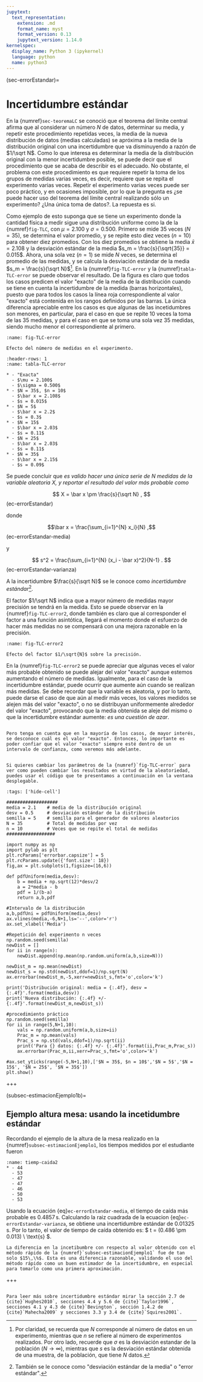 ```yaml
---
jupytext:
  text_representation:
    extension: .md
    format_name: myst
    format_version: 0.13
    jupytext_version: 1.14.0
kernelspec:
  display_name: Python 3 (ipykernel)
  language: python
  name: python3
---
```



(sec-errorEstandar)=
# Incertidumbre estándar

En la {numref}`sec-teoremaLC` se conoció que el teorema del límite central afirma que al considerar un número $N$ de datos, determinar su media, y repetir este procedimiento repetidas veces, la media de la nueva distribución de datos (medias calculadas) se apróxima a la media de la distribución original con una incertidumbre que va disminuyendo a razón de $1/\sqrt N$. Como lo que interesa es determinar la media de la distribución original con la menor incertidumbre posible, se puede decir que el procedimiento que se acaba de describir es el adecuado. No obstante, el problema con este procedimiento es que requiere repetir la toma de los grupos de medidas varias veces, es decir, requiere que se repita el experimento varias veces. Repetir el experimento varias veces puede ser poco práctico, y en ocasiones imposible, por lo que la pregunta es ¿se puede hacer uso  del teorema del límite central realizando sólo un experimento? ¿Una única toma de datos?. La repuesta es si. 

Como ejemplo de esto suponga que se tiene un experimento donde la cantidad física a medir sigue una distribución uniforme como la de la {numref}`fig-TLC`, con $\mu = 2.100$ y $\sigma = 0.500$. Primero se mide $35$ veces ($N = 35$), se determina el valor promedio, y se repite esto diez veces ($n = 10$) para obtener diez promedios. Con los diez promedios se obtiene la media $\bar x = 2.108$ y la desviación estándar de la media $s_m = \frac{s}{\sqrt{35}} = 0.015$. Ahora, una sola vez ($n = 1$) se mide $N$ veces, se determina el promedio de las medidas, y se calcula la desviación estándar de la media $s_m = \frac{s}{\sqrt N}$[^claridad]. En la {numref}`fig-TLC-error` y la {numref}`tabla-TLC-error` se puede observar el resultado. De la figura es claro que todos los casos predicen el valor "exacto" de la media de la distribución cuando se tiene en cuenta la incertidumbre de la medida (barras horizontales), puesto que para todos los casos la línea roja correspondiente al valor "exacto" está contenida en los rangos definidos por las barras. La única diferencia apreciable entre los casos es que algunas de las incetidumbres son menores, en particular, para el caso en que se repite $10$ veces la toma de las $35$ medidas, y para el caso en que se toma una sola vez $35$ medidas, siendo mucho menor el correspondiente al primero.

[^claridad]: Por claridad, se recuerda que $N$ corresponde al número de datos en un experimento, mientras que $n$ se refiere al número de experimentos realizados. Por otro lado, recuerde que $\sigma$ es la desviación estandar de la población ($N \to \infty$), mientras que $s$ es la desviación estándar obtenida de una muestra, de la población, que tiene $N$ datos.

```{figure} imagenes/TLC-error.svg
:name: fig-TLC-error

Efecto del número de medidas en el experimento.
```

```{list-table} Efecto del número de medidas en el experimento.
:header-rows: 1
:name: tabla-TLC-error

* - "Exacta"
  - $\mu = 2.100$
  - $\sigma = 0.500$
* - $N = 35$, $n = 10$
  - $\bar x = 2.108$
  - $s = 0.015$
* - $N = 5$
  - $\bar x = 2.2$
  - $s = 0.3$
* - $N = 15$
  - $\bar x = 2.03$
  - $s = 0.11$
* - $N = 25$
  - $\bar x = 2.03$
  - $s = 0.11$
* - $N = 35$
  - $\bar x = 2.15$
  - $s = 0.09$
```

Se puede concluir que *es valido hacer una única serie de $N$ medidas de la variable aleatoria $X$, y reportar el resultado del valor más probable como*

$$ X = \bar x \pm \frac{s}{\sqrt N} , $$ (ec-errorEstandar)

donde 

$$\bar x = \frac{\sum_{i=1}^{N} x_i}{N} ,$$ (ec-errorEstandar-media)

y 

$$ s^2 = \frac{\sum_{i=1}^{N} (x_i - \bar x)^2}{N-1} . $$ (ec-errorEstandar-varianza)



A la incertidumbre $\frac{s}{\sqrt N}$ se le conoce como *incertidumbre estándar*[^errorEstandar].

[^errorEstandar]: También se le conoce como "desviación estándar de la media" o "error estándar".

El factor $1/\sqrt N$ indica que a mayor número de medidas mayor precisión se tendrá en la medida. Esto se puede observar en la {numref}`fig-TLC-error2`, donde también es claro que al corresponder el factor a una función asintótica, llegará el momento donde el esfuerzo de hacer más medidas no se compensará con una mejora razonable en la precisión.


```{figure} imagenes/TLC-error2.svg
:name: fig-TLC-error2

Efecto del factor $1/\sqrt{N}$ sobre la precisión.
```

En la {numref}`fig-TLC-error2` se puede apreciar que algunas veces el valor más probable obtenido se puede alejar del valor "exacto" aunque estemos aumentando el número de medidas. Igualmente, para el caso de la incertidumbre estándar, puede ocurrir que aumente aún cuando se realizan más medidas. Se debe recordar que la variable es aleatoria, y por lo tanto, puede darse el caso de que aún al medir más veces, los valores medidos se alejen más del valor "exacto", o no se distribuyan uniformemente alrededor del valor "exacto", provocando que la media obtenida se aleje del mismo o que la incertidumbre estándar aumente: *es una cuestión de azar*. 

```{warning}

Pero tenga en cuenta que en la mayoría de los casos, de mayor interés, se desconoce cuál es el valor "exacto". Entonces, lo importante es poder confiar que el valor "exacto" siempre esté dentro de un intervalo de confianza, como veremos más adelante.

```

```{admonition} Hazlo tu mismo

Si quieres cambiar los parámetros de la {numref}`fig-TLC-error` para ver como pueden cambiar los resultados en virtud de la aleatoriedad, puedes usar el código que te presentamos a continuación en la ventana desplegable.
```

```{code-cell} ipython3
:tags: ['hide-cell']

###################
media = 2.1    # media de la distribución original
desv = 0.5     # desviación estándar de la distribución 
semilla = 5    # semilla para el generador de valores aleatorios
N = 35         # Total de medidas por vez
n = 10         # Veces que se repite el total de medidas
##################

import numpy as np
import pylab as plt
plt.rcParams['errorbar.capsize'] = 5
plt.rcParams.update({'font.size': 18})
fig,ax = plt.subplots(1,figsize=(16,6))

def pdfUniform(media,desv):
    b = media + np.sqrt(12)*desv/2
    a = 2*media - b
    pdf = 1/(b-a)
    return a,b,pdf

#Intervalo de la distribución
a,b,pdfUni = pdfUniform(media,desv)
ax.vlines(media,-6,N+1,ls='--',color='r')
ax.set_xlabel('Media')

#Repetición del experimento n veces
np.random.seed(semilla)
newDist = []
for ii in range(n):
    newDist.append(np.mean(np.random.uniform(a,b,size=N)))

newDist_m = np.mean(newDist)
newDist_s = np.std(newDist,ddof=1)/np.sqrt(N)
ax.errorbar(newDist_m,-5,xerr=newDist_s,fmt='o',color='k')

print('Distribución original: media = {:.4f}, desv = {:.4f}'.format(media,desv))
print('Nueva distribución: {:.4f} +/- {:.4f}'.format(newDist_m,newDist_s))

#procedimiento práctico
np.random.seed(semilla)
for ii in range(5,N+1,10):
    vals = np.random.uniform(a,b,size=ii)
    Prac_m = np.mean(vals)
    Prac_s = np.std(vals,ddof=1)/np.sqrt(ii)
    print('Para {} datos: {:.4f} +/- {:.4f}'.format(ii,Prac_m,Prac_s))
    ax.errorbar(Prac_m,ii,xerr=Prac_s,fmt='o',color='k')

#ax.set_yticks(range(-5,N+1,10),['$N = 35$, $n = 10$','$N = 5$','$N = 15$', '$N = 25$', '$N = 35$'])
plt.show()

```

+++

(subsec-estimacionEjemplo1b)=
## Ejemplo altura mesa: usando la incetidumbre estándar
Recordando el ejemplo de la altura de la mesa realizado en la {numref}`subsec-estimacionEjemplo1`, los tiempos medidos por el estudiante fueron

```{list-table} Tiempos de caída en centésimas de segundo.
:name: tiemp-caida2
* - 44
  - 53
  - 47
  - 47
  - 46
  - 50
  - 53
```

Usando la ecuación {eq}`ec-errorEstandar-media`, el tiempo de caída más probable es $0.4857\,\text{s}$. Calculando la raiz cuadrada de la ecuacion {eq}`ec-errorEstandar-varianza`, se obtiene una incertidumbre estándar de $0.01325\,\text{s}$. Por lo tanto, el valor de tiempo de caída obtenido es: $ t = (0.486 \pm 0.013) \ \text{s} $.

```{note}
La diferencia en la incetibumbre con respecto al valor obtenido con el método rápido de la {numref}`subsec-estimacionEjemplo1` fue de tan solo $15\,\%$. Esta es una diferencia razonable, validando el uso del método rápido como un buen estimador de la incertidumbre, en especial para tomarlo como una primera aproximación.

```

+++


```{seealso}

Para leer más sobre incertidumbre estándar mirar la sección 2.7 de {cite}`Hughes2010`, secciones 4.4 y 5.6 de {cite}`Taylor1996`, secciones 4.1 y 4.3 de {cite}`Bevington`, sección 1.4.2 de {cite}`Mahecha2009` y secciones 3.3 y 3.4 de {cite}`Squires2001`.

```
